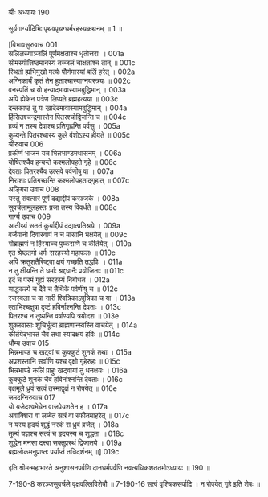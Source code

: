 श्रीः
अध्यायः 190

सूर्यगार्ग्यादिभिः पृथक्पृथग्धर्मरहस्यकथनम् ॥ 1 ॥

[विभावसुरुवाच 	001  
सलिलस्याञ्जलिं पूर्णमक्षताश्च धृतोत्तराः ।	001a  
सोमस्योत्तिष्ठमानस्य तज्जलं चाक्षतांश्च तान् ॥	001c  
स्थितो ह्यभिमुखो मर्त्यः पौर्णमास्यां बलिं हरेत् ।	002a  
अग्निकार्यं कृतं तेन हुताश्चास्याग्नयस्त्रयः ॥	002c  
वनस्पतिं च यो हन्यादमावास्यामबुद्धिमान् ।	003a  
अपि ह्येकेन पत्रेण लिप्यते ब्रह्महत्यया ॥	003c  
दन्तकाष्ठं तु यः खादेदमावास्यामबुद्धिमान् ।	004a  
हिंसितश्चन्द्रमास्तेन पितरश्चोद्विजन्ति च ॥	004c  
हव्यं न तस्य देवाश्च प्रतिगृह्णन्ति पर्वसु ।	005a  
कुप्यन्ते पितरश्चास्य कुले वंशोऽस्य हीयते ॥	005c  
श्रीरुवाच 	006  
प्रकीर्णं भाजनं यत्र भिन्नभाण्डमथासनम् ।	006a  
योषितश्चैव हन्यन्ते कश्मलोपहते गृहे ॥	006c  
देवताः पितरश्चैव उत्सवे पर्वणीषु वा ।	007a  
निराशाः प्रतिगच्छन्ति कश्मलोपहताद्गृहात् ॥	007c  
अङ्गिरा उवाच 	008  
यस्तु संवत्सरं पूर्णं दद्याद्दीपं करञ्जके ।	008a  
सुवर्चलामूलहस्तः प्रजा तस्य विवर्धते ॥	008c  
गार्ग्य उवाच 	009  
आतीथ्यं सततं कुर्याद्दीपं दद्यात्प्रतिश्रये ।	009a  
वर्जयानो दिवास्वापं न च मांसानि भक्षयेत् ॥	009c  
गोब्राह्मणं न हिंस्याच्च पुष्कराणि च कीर्तयेत् ।	010a  
एत श्रेष्ठतमो धर्मः सरहस्यो महाफलः ॥	010c  
अपि क्रतुशतैरिष्ट्वा क्षयं गच्छति तद्धविः ।	011a  
न तु क्षीयन्ति ते धर्माः श्रद्दधानैः प्रयोजिताः ॥	011c  
इदं च परमं गुह्यं सरहस्यं निबोधत ।	012a  
श्राद्धकल्पे च दैवे च तैर्थिके पर्वणीषु च ॥	012c  
रजस्वला च या नारी श्वित्रिकाऽपुत्रिका च या ।	013a  
एताभिश्चक्षुषा दृष्टं हविर्नाश्नन्ति देवताः ।	013c  
पितरश्च न तुष्यन्ति वर्षाण्यपि त्रयोदश ॥	013e  
शुक्लवासाः शुचिर्भूत्वा ब्राह्मणान्स्वस्ति वाचयेत् ।	014a  
कीर्तयेद्भारतं चैव तथा स्यादक्षयं हविः ॥	014c  
धौम्य उवाच 	015  
भिन्नभाण्डं च खट्वां च कुक्कुटं शुनकं तथा ।	015a  
अप्रशस्तानि सर्वाणि यश्च वृक्षो गृहेरुहः ॥	015c  
भिन्नभाण्डे कलिं प्राहुः खट्वायां तु धनक्षयः ।	016a  
कुक्कुटे शुनके चैव हविर्नाश्नन्ति देवताः ।	016c  
वृक्षमूले ध्रुवं सत्वं तस्माद्वृक्षं न रोपयेत् ॥	016e  
जमदग्निरुवाच 	017  
यो यजेदश्वमेधेन वाजपेयशतेन ह ।	017a  
अवाक्शिरा वा लम्बेत सत्रं वा स्फीतमाहरेत् ॥	017c  
न यस्य हृदयं शुद्धं नरकं स ध्रुवं व्रजेत् ।	018a  
तुल्यं यज्ञश्च सत्यं च हृदयस्य च शुद्धता ॥	018c  
शुद्धेन मनसा दत्त्वा सक्तुप्रस्थं द्विजातये ।	019a  
ब्रह्मलोकमनुप्राप्तः पर्याप्तं तन्निदर्शनम् ॥] 	019c  

इति श्रीमन्महाभारते अनुशासनपर्वणि दानधर्मपर्वणि नवत्यधिकशततमोऽध्यायः ॥ 190 ॥

7-190-8 करञ्जसुवर्चले वृक्षवल्लिविशेषौ ॥ 7-190-16 सत्वं वृश्चिकसर्पादि । न रोपयेत् गृहे इति शेषः ॥
